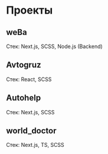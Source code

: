 # Проекты

## weBa

Стек: Next.js, SCSS, Node.js (Backend)

## Avtogruz

Стек: React, SCSS

## Autohelp

Стек: Next.js, SCSS

## world_doctor

Стек: Next.js, TS, SCSS

